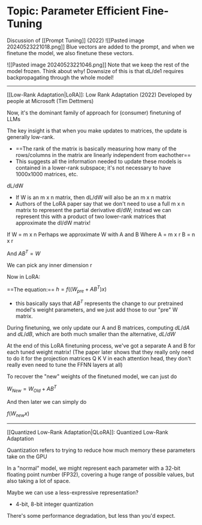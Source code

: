 
# Topic: Parameter Efficient Fine-Tuning

Discussion of [[Prompt Tuning]] (2022)
![[Pasted image 20240523221018.png]]
Blue vectors are added to the prompt, and when we finetune the model, we also finetune these vectors.

![[Pasted image 20240523221046.png]]
Note that we keep the rest of the model frozen. Think about why! Downsize of this is that dL/de1 requires backpropagating through the whole model!

---

[[Low-Rank Adaptation|LoRA]]: Low Rank Adaptation (2022)
Developed by people at Microsoft (Tim Dettmers)

Now, it's the dominant family of approach for (consumer) finetuning of LLMs

The key insight is that when you make updates to matrices, the update is generally low-rank.
- ==The rank of the matrix is basically measuring how many of the rows/columns in the matrix are linearly independent from eachother==
- This suggests all the information needed to update these models is contained in a lower-rank subspace; it's not necessary to have 1000x1000 matrices, etc.

dL/dW
- If W is an m x n matrix, then dL/dW will also be an m x n matrix
- Authors of the LoRA paper say that we don't need to use a full m x n matrix to represent the partial derivative dl/dW; instead we can represent this with a product of two lower-rank matrices that approximate the dl/dW matrix!

If W = m x n
Perhaps we approximate W with A and B
Where A = m x r
	    B = n x r

And $AB^T = W$ 

We can pick any inner dimension r

Now in LoRA:

==The equation:==
$h = f((W_{pre} + AB^T)x)$
- this basically says that $AB^T$ represents the change to our pretrained model's weight parameters, and we just add those to our "pre" W matrix.

During finetuning, we only update our A and B matrices, computing $dL/dA$ and $dL/dB$, which are both much smaller than the alternative, $dL/dW$

At the end of this LoRA finetuning process, we've got a separate A and B for each tuned weight matrix! (The paper later shows that they really only need to do it for the projection matrices Q K V in each attention head, they don't really even need to tune the FFNN layers at all)

To recover the "new" weights of the finetuned model, we can just do

$W_{New} = W_{Old} + AB^T$ 

And then later we can simply do

$f(W_{new}x)$ 

----

[[Quantized Low-Rank Adaptation|QLoRA]]: Quantized Low-Rank Adaptation

Quantization refers to trying to reduce how much memory these parameters take on the GPU

In a "normal" model, we might represent each parameter with a 32-bit floating point number (FP32), covering a huge range of possible values, but also taking a lot of space.

Maybe we can use a less-expressive representation?
- 4-bit, 8-bit integer quantization

There's some performance degradation, but less than you'd expect.
